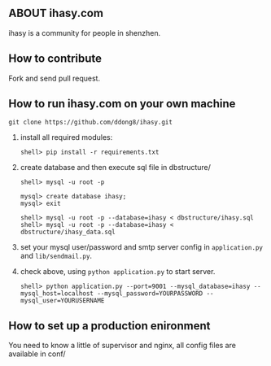 ## ABOUT ihasy.com

ihasy is a community for people in shenzhen.

## How to contribute

Fork and send pull request.

## How to run ihasy.com on your own machine

    git clone https://github.com/ddong8/ihasy.git

1. install all required modules:

    ```
    shell> pip install -r requirements.txt
    ```

2. create database and then execute sql file in dbstructure/

    ```
    shell> mysql -u root -p

    mysql> create database ihasy;
    mysql> exit

    shell> mysql -u root -p --database=ihasy < dbstructure/ihasy.sql
    shell> mysql -u root -p --database=ihasy < dbstructure/ihasy_data.sql   
    ```

3. set your mysql user/password and smtp server config in `application.py` and `lib/sendmail.py`.
4. check above, using ``python application.py`` to start server.

    ```
    shell> python application.py --port=9001 --mysql_database=ihasy --mysql_host=localhost --mysql_password=YOURPASSWORD --mysql_user=YOURUSERNAME
    ```

## How to set up a production enironment

You need to know a little of supervisor and nginx, all config files are available in conf/
